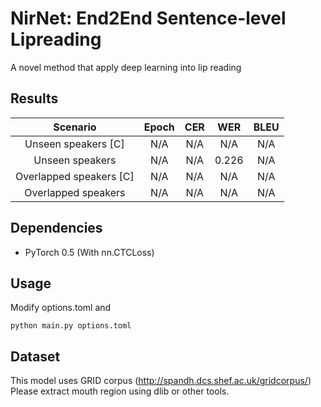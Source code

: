 # NirNet: End2End Sentence-level Lipreading
A novel method that apply deep learning into lip reading

## Results
|       Scenario          | Epoch |  CER  |  WER  |  BLEU |
|:-----------------------:|:-----:|:-----:|:-----:|:-----:|
|  Unseen speakers [C]    |  N/A  |  N/A  |  N/A  |  N/A  |
|    Unseen speakers      |  N/A  |  N/A  |  0.226  |  N/A  |
| Overlapped speakers [C] |  N/A  |  N/A  |  N/A  |  N/A  |
|   Overlapped speakers   |  N/A  |  N/A  |  N/A  |  N/A  |

## Dependencies
* PyTorch 0.5 (With nn.CTCLoss)

## Usage

Modify options.toml and 

```
python main.py options.toml
``` 

## Dataset

This model uses GRID corpus (http://spandh.dcs.shef.ac.uk/gridcorpus/)
Please extract mouth region using dlib or other tools.
